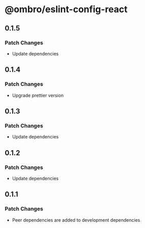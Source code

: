 # @ombro/eslint-config-react

## 0.1.5

### Patch Changes

- Update dependencies

## 0.1.4

### Patch Changes

- Upgrade prettier version

## 0.1.3

### Patch Changes

- Update dependencies

## 0.1.2

### Patch Changes

- Update dependencies

## 0.1.1

### Patch Changes

- Peer dependencies are added to development dependencies
